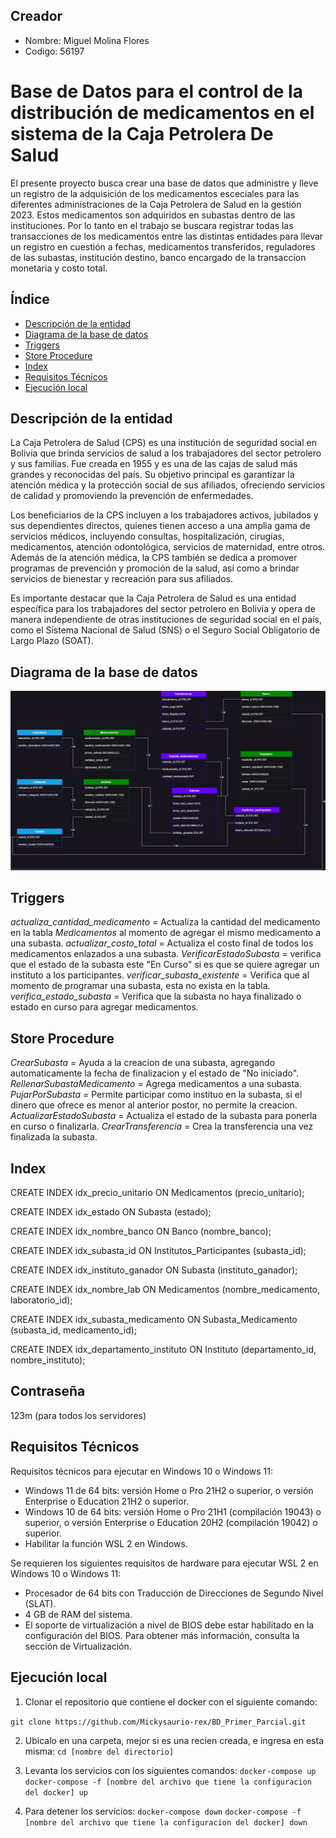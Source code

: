 ## Creador
* Nombre: Miguel Molina Flores
* Codigo: 56197


# Base de Datos para el control de la distribución de medicamentos en el sistema de la Caja Petrolera De Salud

El presente proyecto busca crear una base de datos que administre y lleve un registro de la adquisición de los medicamentos esceciales para las diferentes administraciones de la Caja Petrolera de Salud en la gestión 2023. Estos medicamentos son adquiridos en subastas dentro de las instituciones.
Por lo tanto en el trabajo se buscara registrar todas las transacciones de los medicamentos entre las distintas entidades para llevar un registro en cuestión a fechas, medicamentos transferidos, reguladores de las subastas, institución destino, banco encargado de la transaccion monetaria y costo total.


## Índice

- [Descripción de la entidad](#descripción-de-la-entidad)
- [Diagrama de la base de datos](#diagrama-de-la-base-de-datos)
- [Triggers](#triggers)
- [Store Procedure](#store-procedure)
- [Index](#index)
- [Requisitos Técnicos](#requisitos-técnicos)
- [Ejecución local](#ejecución-local)

## Descripción de la entidad

La Caja Petrolera de Salud (CPS) es una institución de seguridad social en Bolivia que brinda servicios de salud a los trabajadores del sector petrolero y sus familias. Fue creada en 1955 y es una de las cajas de salud más grandes y reconocidas del país. Su objetivo principal es garantizar la atención médica y la protección social de sus afiliados, ofreciendo servicios de calidad y promoviendo la prevención de enfermedades.

Los beneficiarios de la CPS incluyen a los trabajadores activos, jubilados y sus dependientes directos, quienes tienen acceso a una amplia gama de servicios médicos, incluyendo consultas, hospitalización, cirugías, medicamentos, atención odontológica, servicios de maternidad, entre otros. Además de la atención médica, la CPS también se dedica a promover programas de prevención y promoción de la salud, así como a brindar servicios de bienestar y recreación para sus afiliados.

Es importante destacar que la Caja Petrolera de Salud es una entidad específica para los trabajadores del sector petrolero en Bolivia y opera de manera independiente de otras instituciones de seguridad social en el país, como el Sistema Nacional de Salud (SNS) o el Seguro Social Obligatorio de Largo Plazo (SOAT).
## Diagrama de la base de datos

![Diagrama_Base_Datos](Diagrama_base_de_datos_actualizado.jpg)

## Triggers
*actualiza_cantidad_medicamento* = Actualiza la cantidad del medicamento en la tabla *Medicamentos* al momento de agregar el mismo medicamento a una subasta.
*actualizar_costo_total* = Actualiza el costo final de todos los medicamentos enlazados a una subasta.
*VerificarEstadoSubasta* = verifica que el estado de la subasta este "En Curso" si es que se quiere agregar un instituto a los participantes.
*verificar_subasta_existente* = Verifica que al momento de programar una subasta, esta no exista en la tabla.
*verifica_estado_subasta* = Verifica que la subasta no haya finalizado o estado en curso para agregar medicamentos.

## Store Procedure
*CrearSubasta*  = Ayuda a la creacion de una subasta, agregando automaticamente la fecha de finalizacion y el estado de "No iniciado".
*RellenarSubastaMedicamento* = Agrega medicamentos a una subasta.
*PujarPorSubasta* = Permite participar como instituo en la subasta, si el dinero que ofrece es menor al anterior postor, no permite la creacion.
*ActualizarEstadoSubasta* = Actualiza el estado de la subasta para ponerla en curso o finalizarla.
*CrearTransferencia* = Crea la transferencia una vez finalizada la subasta.

## Index
CREATE INDEX idx_precio_unitario ON Medicamentos (precio_unitario);

CREATE INDEX idx_estado ON Subasta (estado);

CREATE INDEX idx_nombre_banco ON Banco (nombre_banco);

CREATE INDEX idx_subasta_id ON Institutos_Participantes (subasta_id);

CREATE INDEX idx_instituto_ganador ON Subasta (instituto_ganador);

CREATE INDEX idx_nombre_lab ON Medicamentos (nombre_medicamento, laboratorio_id);

CREATE INDEX idx_subasta_medicamento ON Subasta_Medicamento (subasta_id, medicamento_id);

CREATE INDEX idx_departamento_instituto ON Instituto (departamento_id, nombre_instituto);

## Contraseña
123m (para todos los servidores)

## Requisitos Técnicos

Requisitos técnicos para ejecutar en Windows 10 o Windows 11:

* Windows 11 de 64 bits: versión Home o Pro 21H2 o superior, o versión Enterprise o Education 21H2 o superior.
* Windows 10 de 64 bits: versión Home o Pro 21H1 (compilación 19043) o superior, o versión Enterprise o Education 20H2 (compilación 19042) o superior.
* Habilitar la función WSL 2 en Windows.

Se requieren los siguientes requisitos de hardware para ejecutar WSL 2 en Windows 10 o Windows 11:
* Procesador de 64 bits con Traducción de Direcciones de Segundo Nivel (SLAT).
* 4 GB de RAM del sistema.
* El soporte de virtualización a nivel de BIOS debe estar habilitado en la configuración del BIOS. Para obtener más información, consulta la sección de Virtualización.

## Ejecución local

1. Clonar el repositorio que contiene el docker con el siguiente comando:

  `git clone https://github.com/Mickysaurio-rex/BD_Primer_Parcial.git`

2. Ubicalo en una carpeta, mejor si es una recien creada, e ingresa en esta misma:
  `cd [nombre del directorio]`
  
3. Levanta los servicios con los siguientes comandos:
   `docker-compose up`
   `docker-compose -f [nombre del archivo que tiene la configuracion del docker] up`

4. Para detener los servicios:
   `docker-compose down`
   `docker-compose -f [nombre del archivo que tiene la configuracion del docker] down`
